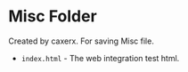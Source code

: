 # Misc Folder
Created by caxerx. For saving Misc file.
- `index.html` - The web integration test html.